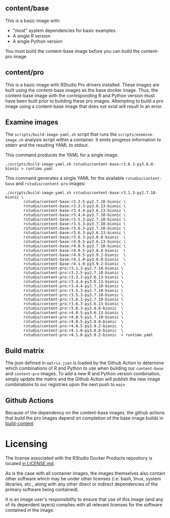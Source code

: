 ## content/base

This is a basic image with:

- "most" system dependencies for basic examples
- A single R version
- A single Python version

You must build the content-base image before you can build the content-pro image


## content/pro

This is a basic image with RStudio Pro drivers installed.  These images are built
using the content-base images as the base docker image. Thus, the content-base image
with the corresponding R and Python version must have been built prior to building
these pro images. Attempting to build a pro image using a content-base image that
does not exist will result in an error.


## Examine images

The `scripts/build-image-yaml.sh` script that runs the
`scripts/examine-image.sh` analysis script within a container. It emits
progress information to stderr and the resulting YAML to stdout.

This command produces the YAML for a single image.

```console
./scripts/build-image-yaml.sh rstudio/content-base:r3.6.3-py3.8.8-bionic > runtime.yaml
```

This command generates a single YAML for the available `rstudio/content-base`
and `rstudio/content-pro` images:

```console
./scripts/build-image-yaml.sh rstudio/content-base:r3.1.3-py2.7.18-bionic \
		rstudio/content-base:r3.2.5-py2.7.18-bionic \
		rstudio/content-base:r3.3.3-py3.6.13-bionic \
		rstudio/content-base:r3.4.4-py3.6.13-bionic \
		rstudio/content-base:r3.4.4-py3.7.10-bionic \
		rstudio/content-base:r3.5.3-py2.7.18-bionic \
		rstudio/content-base:r3.5.3-py3.7.10-bionic \
		rstudio/content-base:r3.6.3-py2.7.18-bionic \
		rstudio/content-base:r3.6.3-py3.6.13-bionic \
		rstudio/content-base:r3.6.3-py3.8.8-bionic  \
		rstudio/content-base:r4.0.5-py3.6.13-bionic \
		rstudio/content-base:r4.0.5-py3.7.10-bionic \
		rstudio/content-base:r4.0.5-py3.8.8-bionic  \
		rstudio/content-base:r4.0.5-py3.9.2-bionic  \
		rstudio/content-base:r4.1.0-py3.8.8-bionic  \
		rstudio/content-base:r4.1.0-py3.9.2-bionic  \
		rstudio/content-pro:r3.1.3-py2.7.18-bionic \
		rstudio/content-pro:r3.2.5-py2.7.18-bionic \
		rstudio/content-pro:r3.3.3-py3.6.13-bionic \
		rstudio/content-pro:r3.4.4-py3.6.13-bionic \
		rstudio/content-pro:r3.4.4-py3.7.10-bionic \
		rstudio/content-pro:r3.5.3-py2.7.18-bionic \
		rstudio/content-pro:r3.5.3-py3.7.10-bionic \
		rstudio/content-pro:r3.6.3-py2.7.18-bionic \
		rstudio/content-pro:r3.6.3-py3.6.13-bionic \
		rstudio/content-pro:r3.6.3-py3.8.8-bionic  \
		rstudio/content-pro:r4.0.5-py3.6.13-bionic \
		rstudio/content-pro:r4.0.5-py3.7.10-bionic \
		rstudio/content-pro:r4.0.5-py3.8.8-bionic  \
		rstudio/content-pro:r4.0.5-py3.9.2-bionic  \
		rstudio/content-pro:r4.1.0-py3.8.8-bionic  \
		rstudio/content-pro:r4.1.0-py3.9.2-bionic  > runtime.yaml
```


## Build matrix

The json defined in `matrix.json` is loaded by the Github Action to
determine which combinations of R and Python to use when building
our `content-base` and `content-pro` images. To add a new R and Python
version combination, simply update the matrix and the Github Action will publish
the new image combinations to our registries upon the next push to `main`


## Github Actions

Because of the dependency on the content-base images, the github actions that build the pro images
depend on completion of the base image builds in [build-content](../.github/workflows/build-content.yaml)


# Licensing

The license associated with the RStudio Docker Products repository is located [in LICENSE.md](https://github.com/rstudio/rstudio-docker-products/blob/main/LICENSE.md).

As is the case with all container images, the images themselves also contain other software which may be under other
licenses (i.e. bash, linux, system libraries, etc., along with any other direct or indirect dependencies of the primary
software being contained).

It is an image user's responsibility to ensure that use of this image (and any of its dependent layers) complies with
all relevant licenses for the software contained in the image.
